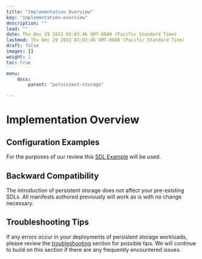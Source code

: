 ```yaml
---
title: "Implementation Overview"
key: "implementation-overview"
description: ""
lead: ""
date: Thu Dec 29 2022 03:03:46 GMT-0800 (Pacific Standard Time)
lastmod: Thu Dec 29 2022 03:03:46 GMT-0800 (Pacific Standard Time)
draft: false
images: []
weight: 1
toc: true

menu:
    docs:
        parent: "persistent-storage"

---
```

Implementation Overview
=======================

Configuration Examples
----------------------

For the purposes of our review this [SDL Example](complete-persistent-storage-manifest-sdl-example.md) will be used.

Backward Compatibility
----------------------

The introduction of persistent storage does not affect your pre-existing SDLs. All manifests authored previously will work as is with no change necessary.

Troubleshooting Tips
--------------------

If any errors occur in your deployments of persistent storage workloads, please review the [troubleshooting](troubleshooting.md) section for possible tips. We will continue to build on this section if there are any frequently encountered issues.